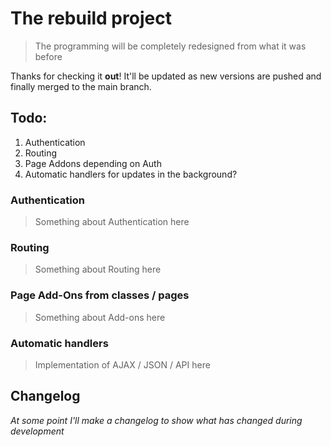 # The rebuild project
> The programming will be completely redesigned from what it was before

Thanks for checking it __out__! It'll be updated as new versions are pushed and finally merged to the main branch.

## Todo:

1. Authentication 
2. Routing 
3. Page Addons depending on Auth 
4. Automatic handlers for updates in the background?

### Authentication
> Something about Authentication here

### Routing
> Something about Routing here

### Page Add-Ons from classes / pages
> Something about Add-ons here

### Automatic handlers
> Implementation of AJAX / JSON / API here

## Changelog
_At some point I'll make a changelog to show what has changed during development_